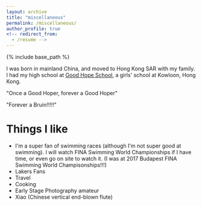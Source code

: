 ```yaml
---
layout: archive
title: "miscellaneous"
permalink: /miscellaneous/
author_profile: true
<!-- redirect_from:
  - /resume -->
---
```


{% include base_path %}

I was born in mainland China, and moved to Hong Kong SAR with my family. I had my high school at [Good Hope School](http://www.ghs.edu.hk/sec/), a girls' school at Kowloon, Hong Kong.

"Once a Good Hoper, forever a Good Hoper"

"Forever a Bruin!!!!!"


Things I like
======
* I'm a super fan of swimming races (although I'm not super good at swimming). I will watch FINA Swimming World Championships if I have time, or even go on site to watch it. (I was at 2017 Budapest FINA Swimming World Champisonships!!!)
* Lakers Fans
* Travel
* Cooking
* Early Stage Photography amateur 
* Xiao (Chinese vertical end-blown flute)


<!-- Work experience
======
* Summer 2018: Applied Data Science and Machine Learning (NLP) Intern at SAP
  * Working with [Recast.AI (SAP Conversational AI) Group](https://cai.tools.sap/)
  * Duties included: Improving the existing sentence clustering algorithms for the chatbot that we're building -->








